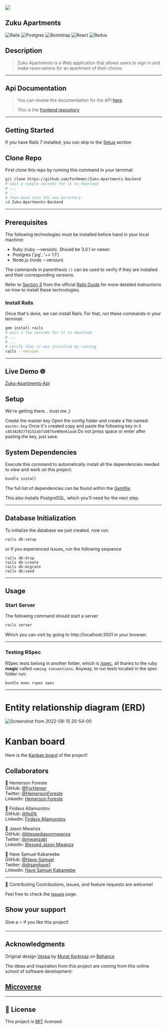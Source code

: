 ![](https://img.shields.io/badge/Microverse-blueviolet)


## Zuku Apartments ##
![Rails](https://img.shields.io/badge/rails-%23CC0000.svg?style=for-the-badge&logo=ruby-on-rails&logoColor=white)
![Postgres](https://img.shields.io/badge/postgres-%23316192.svg?style=for-the-badge&logo=postgresql&logoColor=white)
![Bootstrap](https://img.shields.io/badge/bootstrap-%23563D7C.svg?style=for-the-badge&logo=bootstrap&logoColor=white)
![React](https://img.shields.io/badge/react-%23316192.svg?style=for-the-badge&logo=react&logoColor=white)
![Redux](https://img.shields.io/badge/redux-%23563D7C.svg?style=for-the-badge&logo=redux&logoColor=white)


## Description
> Zuku Apartments is a Web application that allows users to sign in and make reservations for an apartment of their choice.
<hr>

## Api Documentation
>You can review the documentation for the API [here]().

>This is the [frontend repository](https://github.com/fed1k/Zuku-apartments-frontend-)
<hr>


## Getting Started

If you have Rails 7 installed, you can skip to the [Setup](#setup) section

## Clone Repo

First clone this repo by running this command in your terminal:
~~~ bash
git clone https://github.com/ForHemer/Zuku-Apartments-Backend
# wait a couple seconds for it to download
# ...
# ...
# then move into the new directory
cd Zuku-Apartments-Backend
~~~

<hr>

## Prerequisites

The following technologies must be installed before hand in your local machine:

 - Ruby (ruby --version). Should be 3.0.1 or newer.
 - Postgres ('pg', '~> 1.1')
 - Node.js (node --version)
 

The commands in parenthesis `()` can be used to verify if they are installed and their corresponding versions.

Refer to [Section 3](https://guides.rubyonrails.org/v5.1/getting_started.html#:~:text=3%20Creating%20a%20New%20Rails%20Project) from the official [Rails Guide](https://rubyonrails.org/) for more detailed instructions on how to install these technologies.

### Install Rails
Once that's done, we can install Rails. For that, run these commands in your terminal:
~~~ bash
gem install rails
# wait a few seconds for it to download
# ...
# ...
# verify that it was installed by running
rails --version
~~~
<hr>

## Live Demo 🌐

[Zuku-Apartments-Api](https://zuku-apartments-api.herokuapp.com)


## Setup

We're getting there... trust me ;)

Create the master key
Open the config folder and create a file named: `master.key` 
Once it's created copy and paste the following key in it `c85342027fd152ab710875e906e61aa8`
Do not press space or enter after pasting the key, just save.

## System Dependencies

Execute this command to automatically install all the dependencies needed to view and work on this project:

~~~ bash
bundle install
~~~

The full list of dependencies can be found within the [Gemfile](Gemfile).

This also installs PostgreSQL, which you'll need for the next step.
<hr>

## Database Initialization
To initialize the database we just created, now run:
~~~ bash
rails db:setup
~~~
or if you experienced issues, run the following sequence
~~~
rails db:drop
rails db:create
rails db:migrate
rails db:seed
~~~
<hr>

## Usage

### Start Server
The following command should start a server
~~~ bash
rails server
~~~
Which you can visit by going to http://localhost:3001 in your browser.
<hr>

### Testing RSpec
RSpec tests belong in another folder, which is [/spec](/spec/), all thanks to the ruby **magic** called `naming conventions`.
Anyway, to run tests located in the spec folder run:
~~~ bash
bundle exec rspec spec
~~~
<hr>


# Entity relationship diagram (ERD)

![Screenshot from 2022-08-15 20-54-00](https://user-images.githubusercontent.com/88809610/184770522-a1f43c33-85b7-4ec7-aee6-bc32f06d6d32.png)


# Kanban board

Here is the [Kanban board](https://github.com/users/ForHemer/projects/1/views/1) of the project!


## Collaborators
👤 Hemerson Foreste<br>
GitHub: [@ForHemer](https://github.com/ForHemer)<br>
Twitter: [@HemersonForeste](https://twitter.com/HemersonForeste)<br>
LinkedIn: [Hemerson Foreste](https://www.linkedin.com/in/hemerson-foreste/)<br>

👤 Firdavs Allamurotov<br>
GitHub: [@fed1k](https://github.com/fed1k)<br>
LinkedIn: [Firdavs Allamurotov](https://www.linkedin.com/in/firdavs-allamurotov/)<br>

👤 Jason Mwanza<br>
GitHub: [@blessedjasonmwanza](https://github.com/blessedjasonmwanza)<br>
Twitter: [@mwanzabj](https://twitter.com/mwanzabj)<br>
LinkedIn: [Blessed Jason Mwanza](https://www.linkedin.com/in/blessedjasonmwanza/)<br>

👤 Have Samuel Kabareebe<br>
GitHub: [@Have-Samuel](https://github.com/Have-Samuel)<br>
Twitter: [@@samhave1](https://twitter.com/samhave1)<br>
LinkedIn: [Have Samuel Kabareebe](https://www.linkedin.com/in/have-samuel/)<br>

<hr>

 🤝 Contributing
Contributions, issues, and feature requests are welcome!

Feel free to check the [issues](https://github.com/ForHemer/Zuku-Apartments-Backend/issues) page.

## Show your support

Give a ⭐️ if you like this project!
<hr>

## Acknowledgments

Original design [Vespa](https://www.behance.net/gallery/26425031/Vespa-Responsive-Redesign/modules/173005583) by [Murat Korkmaz](https://www.behance.net/muratk) on [Behance](https://www.behance.net/)

The ideas and inspiration from this project are coming from this online school of software development:

## [**Microverse**](https://www.microverse.org/)
<hr>

## 📝 License

This project is [MIT](./MIT.md) licensed.


